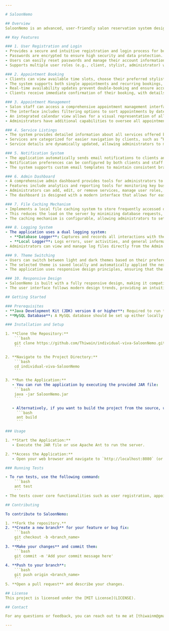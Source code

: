 ```yaml
---

# SaloonNemo

## Overview
SaloonNemo is an advanced, user-friendly salon reservation system designed to simplify the booking process for both salon clients and staff. Developed in Java, the system provides a seamless way for clients to book appointments online and for salons to manage these reservations efficiently. The application is built with a responsive design that ensures usability across different devices, including desktops, tablets, and mobile phones.

## Key Features

### 1. User Registration and Login
- Provides a secure and intuitive registration and login process for both clients and salon staff.
- Passwords are encrypted to ensure high security and data protection.
- Users can easily reset passwords and manage their account information.
- Supports multiple user roles (e.g., client, stylist, administrator) with role-based access control.

### 2. Appointment Booking
- Clients can view available time slots, choose their preferred stylist, and book appointments with just a few clicks.
- The system supports both single appointments and recurring bookings, providing flexibility for regular clients.
- Real-time availability updates prevent double-booking and ensure accuracy.
- Clients receive immediate confirmation of their booking, with details of the appointment and stylist.

### 3. Appointment Management
- Salon staff can access a comprehensive appointment management interface to view, confirm, reschedule, or cancel appointments.
- The interface includes filtering options to sort appointments by date, stylist, or service type, making it easier for staff to manage their schedules.
- An integrated calendar view allows for a visual representation of all appointments, improving overall appointment management efficiency.
- Administrators have additional capabilities to oversee all appointments across multiple stylists and services.

### 4. Service Listings
- The system provides detailed information about all services offered by the salon, including descriptions, pricing, duration, and any specific stylist expertise.
- Services are categorized for easier navigation by clients, such as “Haircuts,” “Coloring,” “Styling,” etc.
- Service details are dynamically updated, allowing administrators to make changes to service offerings without requiring a system restart.

### 5. Notification System
- The application automatically sends email notifications to clients and staff for various events, such as appointment confirmations, reminders, and cancellations.
- Notification preferences can be configured by both clients and staff to control the frequency and type of notifications received.
- The system supports custom email templates to maintain consistent branding and communication style.

### 6. Admin Dashboard
- A comprehensive admin dashboard provides tools for administrators to manage salon operations, staff, services, and appointments.
- Features include analytics and reporting tools for monitoring key business metrics, such as appointment trends, client retention, and revenue performance.
- Administrators can add, edit, or remove services, manage user roles, and control access rights within the system.
- The dashboard is designed with a modern interface that allows for easy navigation and data visualization.

### 7. File Caching Mechanism
- Implements a local file caching system to store frequently accessed data from the MySQL database in an XML format.
- This reduces the load on the server by minimizing database requests, thereby improving application performance and response times.
- The caching mechanism is configurable, allowing administrators to set cache duration and refresh intervals as needed.

### 8. Logging System
- The application uses a dual logging system:
  - **Database Logger**: Captures and records all interactions with the database, such as data queries, updates, and deletions.
  - **Local Logger**: Logs errors, user activities, and general information to a local log file, which is useful for debugging and auditing.
- Administrators can view and manage log files directly from the Admin Dashboard.

### 9. Theme Switching
- Users can switch between light and dark themes based on their preferences.
- The selected theme is saved locally and automatically applied the next time the user logs in, ensuring a personalized experience.
- The application uses responsive design principles, ensuring that the interface adapts seamlessly to different screen sizes and devices.

### 10. Responsive Design
- SaloonNemo is built with a fully responsive design, making it compatible across various devices, including desktops, tablets, and smartphones.
- The user interface follows modern design trends, providing an intuitive and visually appealing experience for all users.

## Getting Started

### Prerequisites
- **Java Development Kit (JDK) version 8 or higher**: Required to run the application.
- **MySQL Database**: A MySQL database should be set up either locally or on a cloud service like AWS Lightsail.

### Installation and Setup

1. **Clone the Repository:**
    ```bash
    git clone https://github.com/Thiwain/individual-viva-SaloonNemo.git
    ```

2. **Navigate to the Project Directory:**
    ```bash
    cd individual-viva-SaloonNemo
    ```

3. **Run the Application:**
   - You can run the application by executing the provided JAR file:
    ```bash
    java -jar SaloonNemo.jar
    ```

   - Alternatively, if you want to build the project from the source, use Apache Ant:
     ```bash
     ant build
     ```

### Usage

1. **Start the Application:**
   - Execute the JAR file or use Apache Ant to run the server.

2. **Access the Application:**
   - Open your web browser and navigate to `http://localhost:8080` (or the server’s IP address if hosted externally) to use SaloonNemo.

### Running Tests

- To run tests, use the following command:
    ```bash
    ant test
    ```
- The tests cover core functionalities such as user registration, appointment booking, and notification systems. They also include integration tests to ensure smooth interaction between different modules.

## Contributing

To contribute to SaloonNemo:

1. **Fork the repository.**
2. **Create a new branch** for your feature or bug fix:
    ```bash
    git checkout -b <branch_name>
    ```
3. **Make your changes** and commit them:
    ```bash
    git commit -m 'Add your commit message here'
    ```
4. **Push to your branch**:
    ```bash
    git push origin <branch_name>
    ```
5. **Open a pull request** and describe your changes.

## License
This project is licensed under the [MIT License](LICENSE).

## Contact

For any questions or feedback, you can reach out to me at [thiwainm@gmail.com].

---
```

